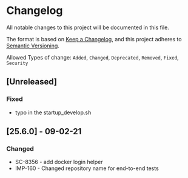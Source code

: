 # Changelog

All notable changes to this project will be documented in this file.

The format is based on [Keep a Changelog](https://keepachangelog.com/en/1.0.0/),
and this project adheres to [Semantic Versioning](https://semver.org/spec/v2.0.0.html).

Allowed Types of change: `Added`, `Changed`, `Deprecated`, `Removed`, `Fixed`, `Security`

## [Unreleased]

### Fixed
- typo in the startup_develop.sh

## [25.6.0] - 09-02-21

### Changed

- SC-8356 - add docker login helper
- IMP-160 - Changed repository name for end-to-end tests
